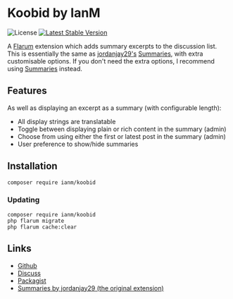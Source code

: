 # Koobid by IanM

![License](https://img.shields.io/badge/license-MIT-blue.svg) [![Latest Stable Version](https://img.shields.io/packagist/v/ianm/koobid.svg)](https://packagist.org/packages/ianm/koobid)

A [Flarum](https://github.com/flarum/flarum) extension which adds summary excerpts to the discussion list. This is essentially the same as [jordanjay29's](https://discuss.flarum.org/d/2151) [Summaries](https://github.com/jordanjay29/flarum-ext-summaries), with extra customisable options. If you don't need the extra options, I recommend using [Summaries](https://github.com/jordanjay29/flarum-ext-summaries) instead.

## Features
As well as displaying an excerpt as a summary (with configurable length):

 - All display strings are translatable
 - Toggle between displaying plain or rich content in the summary (admin)
 - Choose from using either the first or latest post in the summary (admin)
 - User preference to show/hide summaries

## Installation
```
composer require ianm/koobid
```

### Updating
```
composer require ianm/koobid
php flarum migrate
php flarum cache:clear
```

## Links
- [Github](https://github.com/imorland/koobid)
- [Discuss](https://discuss.flarum.org/)  
- [Packagist](https://packagist.org/packages/ianm/koobid) 
- [Summaries by jordanjay29 (the original extension)](https://github.com/jordanjay29/flarum-ext-summaries) 
